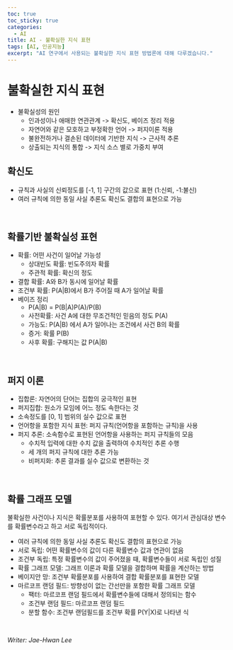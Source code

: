 ```yaml
---
toc: true
toc_sticky: true
categories:
  - AI
title: AI - 불확실한 지식 표현
tags: [AI, 인공지능]
excerpt: "AI 연구에서 사용되는 불확실한 지식 표현 방법론에 대해 다루겠습니다."
---
```


# 불확실한 지식 표현

- 불확실성의 원인
    - 인과성이나 애매한 연관관계 -> 확신도, 베이즈 정리 적용
    - 자연어와 같은 모호하고 부정확한 언어 -> 퍼지이론 적용
    - 불완전하거나 결손된 데이터에 기반한 지식 -> 근사적 추론
    - 상출되는 지식의 통합 -> 지식 소스 별로 가중치 부여

## 확신도

-	규칙과 사실의 신뢰정도를 [-1, 1] 구간의 값으로 표현 (1:신뢰, -1:불신)
-	여러 규칙에 의한 동일 사실 추론도 확신도 결합의 표현으로 가능

<br>

## 확률기반 불확실성 표현

-	확률: 어떤 사건이 일어날 가능성
    - 상대빈도 확률: 빈도주의자 확률
    - 주관적 확률: 확신의 정도
- 결합 확률: A와 B가 동시에 일어날 확률
- 조건부 확률: P(A|B)에서 B가 주어질 때 A가 일어날 확률
- 베이즈 정리
    - P(A|B) = P(B|A)P(A)/P(B)
    - 사전확률: 사건 A에 대한 무조건적인 믿음의 정도 P(A)
    - 가능도: P(A|B) 에서 A가 일어나는 조건에서 사건 B의 확률
    - 증거: 확률 P(B)
    - 사후 확률: 구해지는 값 P(A|B)

<br>

## 퍼지 이론

- 집합론: 자연어의 단어는 집합의 궁극적인 표현
- 퍼지집합: 원소가 모임에 어느 정도 속한다는 것
- 소속정도를 [0, 1] 범위의 실수 값으로 표현
- 언어항을 포함한 지식 표현: 퍼지 규칙(언어항을 포함하는 규칙)을 사용
- 퍼지 추론: 소속함수로 표현된 언어항을 사용하는 퍼지 규칙들의 모음
    - 수치적 입력에 대한 수치 값을 출력하여 수치적인 추론 수행
    - 세 개의 퍼지 규칙에 대한 추론 가능
    - 비퍼지화: 추론 결과를 실수 값으로 변환하는 것

<br>

## 확률 그래프 모델

불확실한 사건이나 지식은 확률분포를 사용하여 포현할 수 있다. 여기서 관심대상 변수를 확률변수라고 하고 서로 독립적이다.

- 여러 규칙에 의한 동일 사실 추론도 확신도 결합의 표현으로 가능
- 서로 독립: 어떤 확률변수의 값이 다른 확률변수 값과 연관이 없음
- 조건부 독립: 특정 확률변수의 값이 주어졌을 때, 확률변수들이 서로 독립인 성질
- 확률 그래프 모델: 그래프 이론과 확률 모델을 결합하며 확률을 계산하는 방법
- 베이지안 망: 조건부 확률분포를 사용하여 결합 확률분포를 표현한 모델
- 마르코프 랜덤 필드: 방향성이 없는 간선만을 포함한 확률 그래프 모델
    - 팩터: 마르코프 랜덤 필드에서 확률변수들에 대해서 정의되는 함수
    - 조건부 랜덤 필드: 마르코프 랜덤 필드
    - 분할 함수: 조건부 랜덤필드를 조건부 확률 P(Y|X)로 나타낸 식

<br>

*Writer: Jae-Hwan Lee*